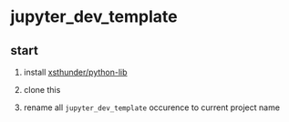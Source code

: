 # jupyter_dev_template

## start



1. install [xsthunder/python-lib](https://github.com/xsthunder/python-lib)

2. clone this

2. rename all `jupyter_dev_template` occurence to current project name